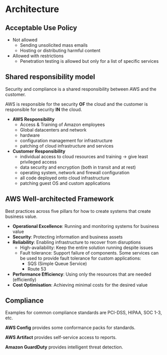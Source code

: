 # Architecture

## Acceptable Use Policy

* Not allowed
  * Sending unsolicited mass emails
  * Hosting or distributing harmful content
* Allowed with restrictions
  * Penetration testing is allowed but only for a list of specific services

## Shared responsibility model

Security and compliance is a shared responsibility between AWS and the customer.

AWS is responsible for the security **OF** the cloud and the customer is responsible for security **IN** the cloud.

* **AWS Responsibility**
  * Access & Training of Amazon employees
  * Global datacenters and network
  * hardware
  * configuration management for infrastructure
  * patching of cloud infrastructure and services
* **Customer Responsibility**
  * individual access to cloud resources and training -> give least privileged access
  * data security and encryption (both in transit and at rest)
  * operating system, network and firewall configuration
  * all code deployed onto cloud infrastructure
  * patching guest OS and custom applications

## AWS Well-architected Framework

Best practices across five pillars for how to create systems that create business value.

* **Operational Excellence**: Running and monitoring systems for business value
* **Security**: Protecting information and business assets
* **Reliability**: Enabling infrastructure to recover from disruptions
  * High-availability: Keep the entire solution running despite issues
  * Fault tolerance: Support failure of components. Some services can be used to provide fault tolerance for custom applications:
    * SQS (Simple Queue Service)
    * Route 53
* **Performance Efficiency**: Using only the resources that are needed (efficiently)
* **Cost Optimisation**: Achieving minimal costs for the desired value

## Compliance

Examples for common compliance standards are PCI-DSS, HIPAA, SOC 1-3, etc.

**AWS Config** provides some conformance packs for standards.

**AWS Artifact** provides self-service access to reports.

**Amazon GuardDuty** provides intelligent threat detection.
